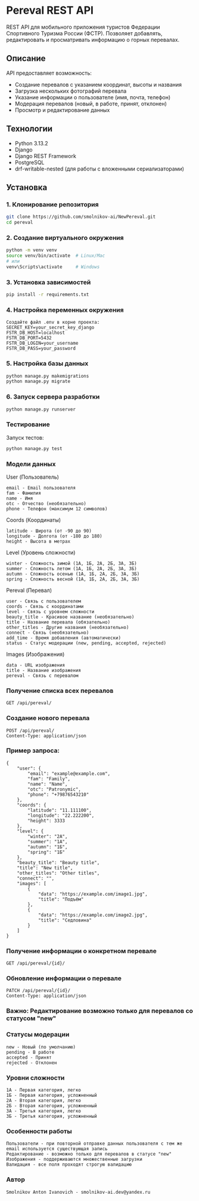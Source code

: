 # Pereval REST API

REST API для мобильного приложения туристов Федерации Спортивного Туризма России (ФСТР). Позволяет добавлять, редактировать и просматривать информацию о горных перевалах.

## Описание

API предоставляет возможность:
- Создание перевалов с указанием координат, высоты и названия
- Загрузка нескольких фотографий перевала
- Указание информации о пользователе (имя, почта, телефон)
- Модерация перевалов (новый, в работе, принят, отклонен)
- Просмотр и редактирование данных

## Технологии

- Python 3.13.2
- Django
- Django REST Framework
- PostgreSQL
- drf-writable-nested (для работы с вложенными сериализаторами)

## Установка

### 1. Клонирование репозитория
```bash
git clone https://github.com/smolnikov-ai/NewPereval.git
cd pereval
```

### 2. Создание виртуального окружения
```bash
python -m venv venv
source venv/bin/activate  # Linux/Mac
# или
venv\Scripts\activate     # Windows
```

### 3. Установка зависимостей
```bash
pip install -r requirements.txt
```

### 4. Настройка переменных окружения
```
Создайте файл .env в корне проекта:
SECRET_KEY=your_secret_key_django
FSTR_DB_HOST=localhost
FSTR_DB_PORT=5432
FSTR_DB_LOGIN=your_username
FSTR_DB_PASS=your_password
```

### 5. Настройка базы данных
```bash
python manage.py makemigrations
python manage.py migrate
```

### 6. Запуск сервера разработки
```bash
python manage.py runserver
```

### Тестирование
Запуск тестов:
```bash
python manage.py test
```

### Модели данных
User (Пользователь)
```
email - Email пользователя
fam - Фамилия
name - Имя
otc - Отчество (необязательно)
phone - Телефон (максимум 12 символов)
```

Coords (Координаты)
```
latitude - Широта (от -90 до 90)
longitude - Долгота (от -180 до 180)
height - Высота в метрах
```

Level (Уровень сложности)
```
winter - Сложность зимой (1А, 1Б, 2А, 2Б, 3А, 3Б)
summer - Сложность летом (1А, 1Б, 2А, 2Б, 3А, 3Б)
autumn - Сложность осенью (1А, 1Б, 2А, 2Б, 3А, 3Б)
spring - Сложность весной (1А, 1Б, 2А, 2Б, 3А, 3Б)
```

Pereval (Перевал)
```
user - Связь с пользователем
coords - Связь с координатами
level - Связь с уровнем сложности
beauty_title - Красивое название (необязательно)
title - Название перевала (обязательно)
other_titles - Другие названия (необязательно)
connect - Связь (необязательно)
add_time - Время добавления (автоматически)
status - Статус модерации (new, pending, accepted, rejected)
```

Images (Изображения)
```
data - URL изображения
title - Название изображения
pereval - Связь с перевалом
```

### Получение списка всех перевалов
```
GET /api/pereval/
```

### Создание нового перевала
```
POST /api/pereval/
Content-Type: application/json
```

### Пример запроса:
```
{
    "user": {
        "email": "example@example.com",
        "fam": "Family",
        "name": "Name",
        "otc": "Patronymic",
        "phone": "+79876543210"
    },
    "coords": {
        "latitude": "11.111100",
        "longitude": "22.222200",
        "height": 3333
    },
    "level": {
        "winter": "2А",
        "summer": "1А",
        "autumn": "1Б",
        "spring": "1Б"
    },
    "beauty_title": "Beauty title",
    "title": "New title",
    "other_titles": "Other titles",
    "connect": "",
    "images": [
        {
            "data": "https://example.com/image1.jpg",
            "title": "Подъём"
        },
        {
            "data": "https://example.com/image2.jpg",
            "title": "Седловина"
        }
    ]
}
```

### Получение информации о конкретном перевале
```
GET /api/pereval/{id}/
```

### Обновление информации о перевале
```
PATCH /api/pereval/{id}/
Content-Type: application/json
```
### Важно: Редактирование возможно только для перевалов со статусом "new"


### Статусы модерации
```
new - Новый (по умолчанию)
pending - В работе
accepted - Принят
rejected - Отклонен
```

### Уровни сложности
```
1А - Первая категория, легко
1Б - Первая категория, усложненный
2А - Вторая категория, легко
2Б - Вторая категория, усложненный
3А - Третья категория, легко
3Б - Третья категория, усложненный
```

### Особенности работы
```
Пользователи - при повторной отправке данных пользователя с тем же email используется существующая запись
Редактирование - возможно только для перевалов в статусе "new"
Изображения - поддерживаются множественные загрузки
Валидация - все поля проходят строгую валидацию
```

### Автор
```
Smolnikov Anton Ivanovich - smolnikov-ai.dev@yandex.ru
```


